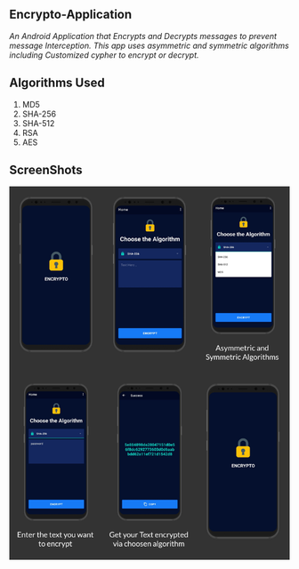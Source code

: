 ## Encrypto-Application

*An Android Application that Encrypts and Decrypts messages to prevent message Interception. 
This app uses asymmetric and symmetric algorithms including Customized cypher to encrypt or decrypt.*



## Algorithms Used
 1. MD5
 2. SHA-256 
 3. SHA-512
 4. RSA
 5. AES


## ScreenShots
![Encrypto Screenshots](ScreenShots/combine_images.jpg)
